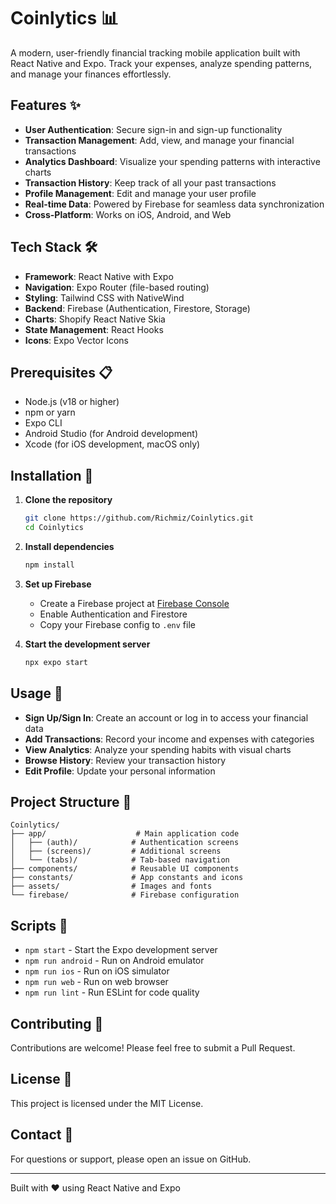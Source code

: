 # Coinlytics 📊

A modern, user-friendly financial tracking mobile application built with React Native and Expo. Track your expenses, analyze spending patterns, and manage your finances effortlessly.

## Features ✨

- **User Authentication**: Secure sign-in and sign-up functionality
- **Transaction Management**: Add, view, and manage your financial transactions
- **Analytics Dashboard**: Visualize your spending patterns with interactive charts
- **Transaction History**: Keep track of all your past transactions
- **Profile Management**: Edit and manage your user profile
- **Real-time Data**: Powered by Firebase for seamless data synchronization
- **Cross-Platform**: Works on iOS, Android, and Web

## Tech Stack 🛠️

- **Framework**: React Native with Expo
- **Navigation**: Expo Router (file-based routing)
- **Styling**: Tailwind CSS with NativeWind
- **Backend**: Firebase (Authentication, Firestore, Storage)
- **Charts**: Shopify React Native Skia
- **State Management**: React Hooks
- **Icons**: Expo Vector Icons

## Prerequisites 📋

- Node.js (v18 or higher)
- npm or yarn
- Expo CLI
- Android Studio (for Android development)
- Xcode (for iOS development, macOS only)

## Installation 🚀

1. **Clone the repository**
   ```bash
   git clone https://github.com/Richmiz/Coinlytics.git
   cd Coinlytics
   ```

2. **Install dependencies**
   ```bash
   npm install
   ```

3. **Set up Firebase**
   - Create a Firebase project at [Firebase Console](https://console.firebase.google.com/)
   - Enable Authentication and Firestore
   - Copy your Firebase config to `.env` file

4. **Start the development server**
   ```bash
   npx expo start
   ```

## Usage 📱

- **Sign Up/Sign In**: Create an account or log in to access your financial data
- **Add Transactions**: Record your income and expenses with categories
- **View Analytics**: Analyze your spending habits with visual charts
- **Browse History**: Review your transaction history
- **Edit Profile**: Update your personal information

## Project Structure 📁

```
Coinlytics/
├── app/                    # Main application code
│   ├── (auth)/            # Authentication screens
│   ├── (screens)/         # Additional screens
│   └── (tabs)/            # Tab-based navigation
├── components/            # Reusable UI components
├── constants/             # App constants and icons
├── assets/                # Images and fonts
└── firebase/              # Firebase configuration
```

## Scripts 📜

- `npm start` - Start the Expo development server
- `npm run android` - Run on Android emulator
- `npm run ios` - Run on iOS simulator
- `npm run web` - Run on web browser
- `npm run lint` - Run ESLint for code quality

## Contributing 🤝

Contributions are welcome! Please feel free to submit a Pull Request.

## License 📄

This project is licensed under the MIT License.

## Contact 📧

For questions or support, please open an issue on GitHub.

---

Built with ❤️ using React Native and Expo
